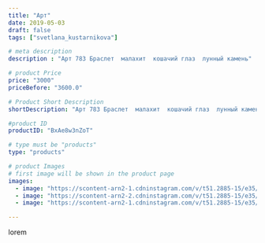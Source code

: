 ```yaml
---
title: "Арт"
date: 2019-05-03
draft: false
tags: ["svetlana_kustarnikova"]

# meta description
description : "Арт 783 Браслет  малахит  кошачий глаз  лунный камень"

# product Price
price: "3000"
priceBefore: "3600.0"

# Product Short Description
shortDescription: "Арт 783 Браслет  малахит  кошачий глаз  лунный камень"

#product ID
productID: "BxAe8w3nZoT"

# type must be "products"
type: "products"

# product Images
# first image will be shown in the product page
images:
  - image: "https://scontent-arn2-1.cdninstagram.com/v/t51.2885-15/e35/57703419_416277782435620_4548665718595271522_n.jpg?_nc_ht=scontent-arn2-1.cdninstagram.com&_nc_cat=104&_nc_ohc=L_LP_VKHRW8AX9qcf4F&se=8&tp=1&oh=1d5ec74469afe5c14d5b444bf63f877d&oe=605E4289&ig_cache_key=MjAzNTc2MzEzNjY0NTk4Njk5Mw%3D%3D.2"
  - image: "https://scontent-arn2-2.cdninstagram.com/v/t51.2885-15/e35/58410587_300713167502616_7775735491379450268_n.jpg?_nc_ht=scontent-arn2-2.cdninstagram.com&_nc_cat=100&_nc_ohc=w_QKBXHhr48AX_NA6gq&se=8&tp=1&oh=8f7414a8b00987419399edac4493f023&oe=605E632E&ig_cache_key=MjAzNTc2MzEzNjY0NTg4MjA5MQ%3D%3D.2"
  - image: "https://scontent-arn2-1.cdninstagram.com/v/t51.2885-15/e35/57457145_216729512617330_6829392065400270682_n.jpg?_nc_ht=scontent-arn2-1.cdninstagram.com&_nc_cat=110&_nc_ohc=S0aty6vioHgAX9ZiRjs&tp=1&oh=6003d1abbc6ea2ad08f7fd2f0270a855&oe=605F1726&ig_cache_key=MjAzNTc2MzEzNjYyOTA1OTYzNg%3D%3D.2"

---
```

lorem
